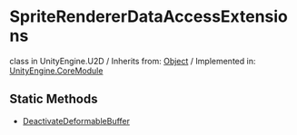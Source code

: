 # SpriteRendererDataAccessExtensions
class in UnityEngine.U2D
 / Inherits from: <a href="https://docs.unity3d.com/6000.0/Documentation/ScriptReference/Object.html" target="_blank">Object</a> / Implemented in: <a href="https://docs.unity3d.com/6000.0/Documentation/ScriptReference/UnityEngine.CoreModule.html" target="_blank">UnityEngine.CoreModule</a>
## Static Methods
- <a href="https://docs.unity3d.com/6000.0/Documentation/ScriptReference/SpriteRendererDataAccessExtensions.DeactivateDeformableBuffer.html" target="_blank">DeactivateDeformableBuffer</a>
